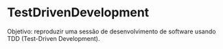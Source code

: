# TestDrivenDevelopment
Objetivo: reproduzir uma sessão de desenvolvimento de software usando TDD (Test-Driven Development).
